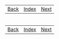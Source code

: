 <table width="100%">
    <tr>
        <td><a href="./../004_Data_Structures/004_Tries_Assignment.md">Back</a></td>
        <td><a href="../Index.md">Index</a></td>
        <td><a href="./002_Serverlets.md">Next</a></td>
    </tr>
</table>

#

#

#

[]()
<table width="100%">
    <tr>
        <td><a href="./../004_Data_Structures/004_Tries_Assignment.md">Back</a></td>
        <td><a href="../Index.md">Index</a></td>
        <td><a href="./002_Serverlets.md">Next</a></td>
    </tr>
</table>